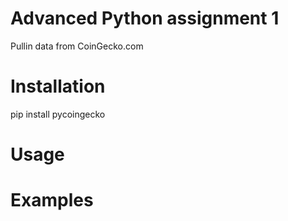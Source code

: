 # Advanced Python assignment 1
Pullin data from CoinGecko.com
# Installation
pip install pycoingecko
# Usage

# Examples

